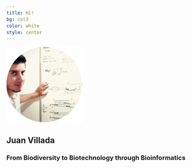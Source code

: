 ```yaml
---
title: Hi!
bg: col3
color: white
style: center
---
```


<img src="img/pic.png" width="200px">

## **Juan** **Villada**

### From **Biodiversity** to **Biotechnology** through **Bioinformatics**


 